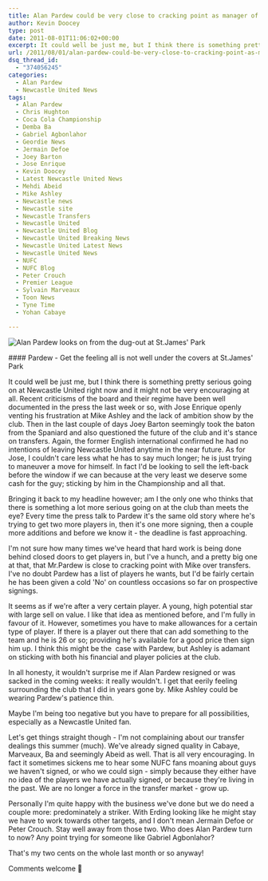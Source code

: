 ```yaml
---
title: Alan Pardew could be very close to cracking point as manager of Newcastle United
author: Kevin Doocey
type: post
date: 2011-08-01T11:06:02+00:00
excerpt: It could well be just me, but I think there is something pretty serious going on at Newcastle United right now and it might not be very encouraging at all..
url: /2011/08/01/alan-pardew-could-be-very-close-to-cracking-point-as-manager-of-newcastle-united/
dsq_thread_id:
  - "374056245"
categories:
  - Alan Pardew
  - Newcastle United News
tags:
  - Alan Pardew
  - Chris Hughton
  - Coca Cola Championship
  - Demba Ba
  - Gabriel Agbonlahor
  - Geordie News
  - Jermain Defoe
  - Joey Barton
  - Jose Enrique
  - Kevin Doocey
  - Latest Newcastle United News
  - Mehdi Abeid
  - Mike Ashley
  - Newcastle news
  - Newcastle site
  - Newcastle Transfers
  - Newcastle United
  - Newcastle United Blog
  - Newcastle United Breaking News
  - Newcastle United Latest News
  - Newcastle United News
  - NUFC
  - NUFC Blog
  - Peter Crouch
  - Premier League
  - Sylvain Marveaux
  - Toon News
  - Tyne Time
  - Yohan Cabaye

---
```

![Alan Pardew looks on from the dug-out at St.James' Park](https://www.tynetime.com/wp-content/uploads/2011/08/Alan-Pardew-NUFC.jpg "Alan-Pardew-NUFC")

#### Pardew - Get the feeling all is not well under the covers at St.James' Park

It could well be just me, but I think there is something pretty serious going on at Newcastle United right now and it might not be very encouraging at all. Recent criticisms of the board and their regime have been well documented in the press the last week or so, with Jose Enrique openly venting his frustration at Mike Ashley and the lack of ambition show by the club. Then in the last couple  of days Joey Barton seemingly took the baton from the Spaniard and also questioned the future of the club and it's stance on transfers. Again, the former English international confirmed he had no intentions of leaving Newcastle United anytime in the near future. As for Jose, I couldn't care less what he has to say much longer; he is just trying to maneuver a move for himself. In fact I'd be looking to sell the left-back before the window if we can because at the very least we deserve some cash for the guy; sticking by him in the Championship and all that.

Bringing it back to my headline however; am I the only one who thinks that there is something a lot more serious going on at the club than meets the eye? Every time the press talk to Pardew it's the same old story where he's trying to get two more players in, then it's one more signing, then a couple more additions and before we know it - the deadline is fast approaching.

I'm not sure how many times we've heard that hard work is being done behind closed doors to get players in, but I've a hunch, and a pretty big one at that, that Mr.Pardew is close to cracking point with Mike over transfers. I've no doubt Pardew has a list of players he wants, but I'd be fairly certain he has been given a cold 'No' on countless occasions so far on prospective signings.

It seems as if we're after a very certain player. A young, high potential star with large sell on value. I like that idea as mentioned before, and I'm fully in favour of it. However, sometimes you have to make allowances for a certain type of player. If there is a player out there that can add something to the team and he is 26 or so; providing he's available for a good price then sign him up. I think this might be the  case with Pardew, but Ashley is adamant on sticking with both his financial and player policies at the club.

In all honesty, it wouldn't surprise me if Alan Pardew resigned or was sacked in the coming weeks: it really wouldn't. I get that eerily feeling surrounding the club that I did in years gone by. Mike Ashley could be wearing Pardew's patience thin.

Maybe I'm being too negative but you have to prepare for all possibilities, especially as a Newcastle United fan.

Let's get things straight though - I'm not complaining about our transfer dealings this summer (much). We've already signed quality in Cabaye, Marveaux, Ba and seemingly Abeid as well. That is all very encouraging. In fact it sometimes sickens me to hear some NUFC fans moaning about guys we haven't signed, or who we could sign - simply because they either have no idea of the players we have actually signed, or because they're living in the past. We are no longer a force in the transfer market - grow up.

Personally I'm quite happy with the business we've done but we do need a couple more: predominately a striker. With Erding looking like he might stay we have to work towards other targets, and I don't mean Jermain Defoe or Peter Crouch. Stay well away from those two. Who does Alan Pardew turn to now? Any point trying for someone like Gabriel Agbonlahor?

That's my two cents on the whole last month or so anyway!

Comments welcome 🙂
